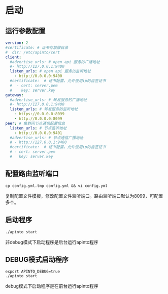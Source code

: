 # 启动

## 运行参数配置
```yaml
version: 2
#certificate: # 证书存放根目录
#  dir: /etc/apinto/cert
client:
  #advertise_urls: # open api 服务的广播地址
  #- http://127.0.0.1:9400
  listen_urls: # open api 服务的监听地址
    - http://0.0.0.0:9400
  #certificate:  # 证书配置，允许使用ip的自签证书
  #  - cert: server.pem
  #    key: server.key
gateway:
  #advertise_urls: # 转发服务的广播地址
  #- http://127.0.0.1:9400
  listen_urls: # 转发服务的监听地址
    - https://0.0.0.0:8099
    - http://0.0.0.0:8099
peer: # 集群间节点通信配置信息
  listen_urls: # 节点监听地址
    - http://0.0.0.0:9401
  #advertise_urls: # 节点通信广播地址
  # - http://127.0.0.1:9400
  #certificate:  # 证书配置，允许使用ip的自签证书
  # - cert: server.pem
  #   key: server.key
```

## 配置路由监听端口

```shell
cp config.yml.tmp config.yml && vi config.yml
```

复制配置文件模板，修改配置文件监听端口。路由监听端口默认为8099，可配置多个。

## 启动程序

```shell
./apinto start
```

非debug模式下启动程序是后台运行apinto程序

## DEBUG模式启动程序

```shell
export APINTO_DEBUG=true
./apinto start
```

debug模式下启动程序是在前台运行apinto程序
